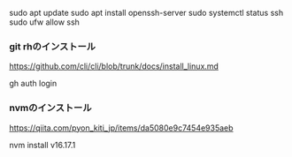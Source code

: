 
sudo apt update
sudo apt install openssh-server
sudo systemctl status ssh
sudo ufw allow ssh

### git rhのインストール
https://github.com/cli/cli/blob/trunk/docs/install_linux.md

gh auth login

### nvmのインストール
https://qiita.com/pyon_kiti_jp/items/da5080e9c7454e935aeb

nvm install v16.17.1